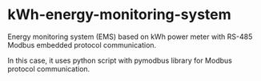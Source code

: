 # kWh-energy-monitoring-system
Energy monitoring system (EMS) based on kWh power meter with RS-485 Modbus embedded protocol communication.

In this case, it uses python script with pymodbus library for Modbus protocol communication.
